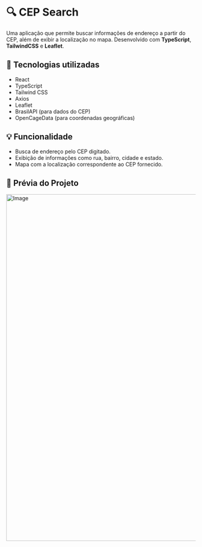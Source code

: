 # 🔍 CEP Search

Uma aplicação que permite buscar informações de endereço a partir do CEP, além de exibir a localização no mapa. Desenvolvido com **TypeScript**, **TailwindCSS** e **Leaflet**.

## 🚀 Tecnologias utilizadas

- React
- TypeScript
- Tailwind CSS
- Axios
- Leaflet
- BrasilAPI (para dados do CEP)
- OpenCageData (para coordenadas geográficas)

## 💡 Funcionalidade

- Busca de endereço pelo CEP digitado.
- Exibição de informações como rua, bairro, cidade e estado.
- Mapa com a localização correspondente ao CEP fornecido.

## 📸 Prévia do Projeto
<img width="1902" height="920" alt="Image" src="https://github.com/user-attachments/assets/41a41aca-faa3-40c8-83fb-be9d653f52e0" />
